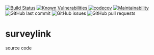 [![Build Status](https://www.travis-ci.com/mohanrvce/surveylink.svg?branch=main)](https://www.travis-ci.com/mohanrvce/surveylink)  [![Known Vulnerabilities](https://snyk.io/test/github/mohanrvce/surveylink/badge.svg)](https://snyk.io/test/github/mohanrvce/surveylink) [![codecov](https://codecov.io/gh/mohanrvce/surveylink/branch/main/graph/badge.svg?token=44GSDQ0RRW)](https://codecov.io/gh/mohanrvce/surveylink) [![Maintainability](https://api.codeclimate.com/v1/badges/414736783231ef522a79/maintainability)](https://codeclimate.com/github/mohanrvce/surveylink/maintainability)  ![GitHub last commit](https://img.shields.io/github/last-commit/mohanrvce/surveylink)  ![GitHub issues](https://img.shields.io/github/issues/mohanrvce/surveylink)  ![GitHub pull requests](https://img.shields.io/github/issues-pr/mohanrvce/surveylink)  

# surveylink
source code
